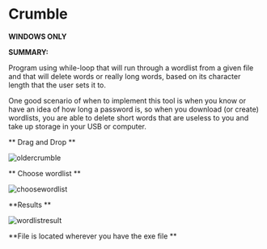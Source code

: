 
# Crumble 

**WINDOWS ONLY**

**SUMMARY:**


Program using while-loop that will run through a wordlist from a given file and that will delete words or really long words, based on its character length that the user sets it to.

One good scenario of when to implement this tool is when you know or have an idea of how long a password is, so when you download (or create) wordlists, you are able to delete short words that are useless to you and take up storage in your USB or computer.


** Drag and Drop **

![oldercrumble](https://user-images.githubusercontent.com/58496330/120830846-8cffc900-c524-11eb-87d0-e605f1f0cc97.PNG)


** Choose wordlist ** 

![choosewordlist](https://user-images.githubusercontent.com/58496330/120831041-bfa9c180-c524-11eb-88d0-da451b906129.PNG)


**Results **

![wordlistresult](https://user-images.githubusercontent.com/58496330/120831107-d18b6480-c524-11eb-8a02-3584c7dc9832.PNG)


**File is located wherever you have the exe file **

